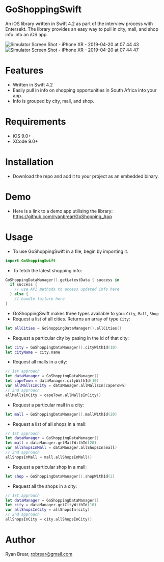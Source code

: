 # GoShoppingSwift
An iOS library written in Swift 4.2 as part of the interview process with Entersekt. The library provides an easy way to pull in city, mall, and shop info into an iOS app. 

![Simulator Screen Shot - iPhone XR - 2019-04-20 at 07 44 43](https://user-images.githubusercontent.com/21098812/56454005-d42d9e80-634a-11e9-921a-0e9b2434d692.png)![Simulator Screen Shot - iPhone XR - 2019-04-20 at 07 44 47](https://user-images.githubusercontent.com/21098812/56454006-d42d9e80-634a-11e9-9cf6-7f961ef18ae4.png)

# Features
- Written in Swift 4.2
- Easily pull in info on shopping opportunities in South Africa into your app. 
- Info is grouped by city, mall, and shop.

# Requirements
- iOS 9.0+
- XCode 9.0+

# Installation
- Download the repo and add it to your project as an embedded binary.

# Demo
- Here is a link to a demo app utilising the library:
https://github.com/ryanbrear/GoShopping_App

# Usage
- To use GoShoppingSwift in a file, begin by importing it.
```Swift
import GoShoppingSwift
```


- To fetch the latest shopping info:
```Swift
GoShoppingDataManager().getLatestData { success in
  if success {
    // use API methods to access updated info here 
  } else {
    // handle failure here
}
```


- GoShoppingSwift makes three types available to you: `City`, `Mall`, `Shop`
- Request a list of all cities. Returns an array of type `City`:
```Swift
let allCities = GoShoppingDataManager().allCities()
```


- Request a particular city by pasing in the id of that city:
```Swift
let city = GoShoppingDataManager().cityWithId(10)
let cityName = city.name
```


- Request all malls in a city:
```Swift
// 1st approach
let dataManager = GoShoppingDataManager()
let capeTown = dataManager.cityWithId(10)
var allMallsInCity = dataManager.allMallsIn(capeTown)
// 2nd approach
allMallsInCity = capeTown.allMallsInCity()
```



- Request a particular mall in a city:
```Swift
let mall = GoShoppingDataManager().mallWithId(20)
```


- Request a list of all shops in a mall:
```Swift
// 1st approach
let dataManager = GoShoppingDataManager()
let mall = dataManager.getMallWithId(20)
var allShopsInMall = dataManager.allShopsIn(mall)
// 2nd approach
allShopsInMall = mall.allShopsInMall()
```


- Request a particular shop in a mall:
```Swift
let shop = GoShoppingDataManager().shopWithId(2)
```


- Request all the shops in a city:
```Swift
// 1st approach
let dataManager = GoShoppingDataManager()
let city = dataManager.getCityWithId(10)
var allShopsInCity = allShopsIn(city)
// 2nd approach
allShopsInCity = city.allShopsInCity()
```

# Author
Ryan Brear, rpbrear@gmail.com
